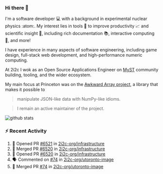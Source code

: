 ### Hi there 👋 

I'm a software developer 💻 with a background in experimental nuclear physics :atom:. My interest lies in tools :wrench: to improve productivity :chart_with_upwards_trend: and scientific insight :telescope:, including rich documentation 📚, interactive computing 🧮, and more! 

I have experience in many aspects of software engineering, including game design, full-stack web development, and high-performance numeric computing. 

At 2i2c I wok as an Open Source Applications Engineer on [MyST](https://github.com/jupyter-book/mystmd) community building, tooling, and the wider ecosystem. 

My main focus at Princeton was on the [Awkward Array project](awkward-array.org/), a library that makes it possible to 
> manipulate JSON-like data with NumPy-like idioms.

> I remain an active maintainer of the project. 

![github stats](https://github-readme-stats.vercel.app/api?username=agoose77&show_icons=true&hide_rank=true&hide_title=true&bg_color=30,e76445,904e95&text_color=efe3ec&icon_color=efe3ec)
<!--
**agoose77/agoose77** is a ✨ _special_ ✨ repository because its `README.md` (this file) appears on your GitHub profile.

Here are some ideas to get you started:

- 🔭 I’m currently working on ...
- 🌱 I’m currently learning ...
- 👯 I’m looking to collaborate on ...
- 🤔 I’m looking for help with ...
- 💬 Ask me about ...
- 📫 How to reach me: ...
- 😄 Pronouns: ...
- ⚡ Fun fact: ...
-->

### :zap: Recent Activity

<!--START_SECTION:activity-->
1. 💪 Opened PR [#6521](https://github.com/2i2c-org/infrastructure/pull/6521) in [2i2c-org/infrastructure](https://github.com/2i2c-org/infrastructure)
2. 🎉 Merged PR [#6520](https://github.com/2i2c-org/infrastructure/pull/6520) in [2i2c-org/infrastructure](https://github.com/2i2c-org/infrastructure)
3. 💪 Opened PR [#6520](https://github.com/2i2c-org/infrastructure/pull/6520) in [2i2c-org/infrastructure](https://github.com/2i2c-org/infrastructure)
4. 🗣 Commented on [#74](https://github.com/2i2c-org/utoronto-image/pull/74#issuecomment-3160613632) in [2i2c-org/utoronto-image](https://github.com/2i2c-org/utoronto-image)
5. 🎉 Merged PR [#74](https://github.com/2i2c-org/utoronto-image/pull/74) in [2i2c-org/utoronto-image](https://github.com/2i2c-org/utoronto-image)
<!--END_SECTION:activity-->
